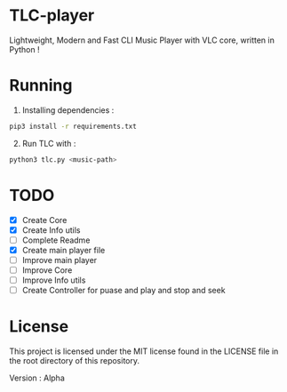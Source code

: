 # TLC-player
Lightweight, Modern and Fast CLI Music Player with VLC core, written in Python !

# Running
1. Installing dependencies :
```bash
pip3 install -r requirements.txt
```
2. Run TLC with :
```bash
python3 tlc.py <music-path>
```

# TODO
- [X] Create Core
- [X] Create Info utils
- [ ] Complete Readme
- [X] Create main player file
- [ ] Improve main player
- [ ] Improve Core
- [ ] Improve Info utils
- [ ] Create Controller for puase and play and stop and seek

# License
This project is licensed under the MIT license found in the LICENSE file in the root directory of this repository.

Version : Alpha

